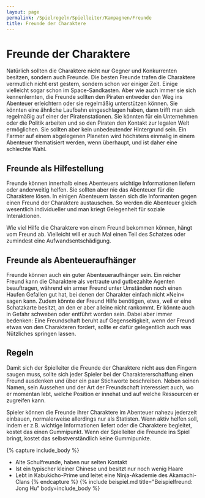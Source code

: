 ```yaml
---
layout: page
permalink: /Spielregeln/Spielleiter/Kampagnen/Freunde
title: Freunde der Charaktere
---
```


# Freunde der Charaktere

Natürlich sollten die Charaktere nicht nur Gegner und Konkurrenten besitzen, sondern auch Freunde. Die besten Freunde trafen die Charaktere vermutlich nicht erst gestern, sondern schon vor einiger Zeit. Einige vielleicht sogar schon im Space-Sandkasten. Aber wie auch immer sie sich kennenlernten, die Freunde sollten den Piraten entweder den Weg ins Abenteuer erleichtern oder sie regelmäßig unterstützen können. Sie könnten eine ähnliche Laufbahn eingeschlagen haben, dann trifft man sich regelmäßig auf einer der Piratenstationen. Sie könnten für ein Unternehmen oder die Politik arbeiten und so den Piraten den Kontakt zur legalen Welt ermöglichen. Sie sollten aber kein unbedeutender Hintergrund sein. Ein Farmer auf einem abgelegenen Planeten wird höchstens einmalig in einem Abenteuer thematisiert werden, wenn überhaupt, und ist daher eine schlechte Wahl.

## Freunde als Hilfestellung

Freunde können innerhalb eines Abenteuers wichtige Informationen liefern oder anderweitig helfen. Sie sollten aber nie das Abenteuer für die Charaktere lösen. In einigen Abenteuern lassen sich die Informanten gegen einen Freund der Charaktere austauschen. So werden die Abenteuer gleich wesentlich individueller und man kriegt Gelegenheit für soziale Interaktionen.

Wie viel Hilfe die Charaktere von einem Freund bekommen können, hängt vom Freund ab. Vielleicht will er auch Mal einen Teil des Schatzes oder zumindest eine Aufwandsentschädigung.

## Freunde als Abenteueraufhänger

Freunde können auch ein guter Abenteueraufhänger sein. Ein reicher Freund kann die Charaktere als vertraute und gutbezahlte Agenten beauftragen, während ein armer Freund unter Umständen noch einen Haufen Gefallen gut hat, bei denen der Charakter einfach nicht &raquo;Nein&laquo; sagen kann. Zudem könnte der Freund Hilfe benötigen, etwa, weil er eine Schatzkarte besitzt, an den er aber alleine nicht rankommt. Er könnte auch in Gefahr schweben oder entführt worden sein. Dabei aber immer bedenken: Eine Freundschaft beruht auf Gegenseitigkeit, wenn der Freund etwas von den Charakteren fordert, sollte er dafür gelegentlich auch was Nützliches springen lassen.

## Regeln

Damit sich der Spielleiter die Freunde der Charaktere nicht aus den Fingern saugen muss, sollte sich jeder Spieler bei der Charaktererschaffung einen Freund ausdenken und über ein paar Stichworte beschreiben. Neben seinen Namen, sein Aussehen und der Art der Freundschaft interessiert auch, wo er momentan lebt, welche Position er innehat und auf welche Ressourcen er zugreifen kann.

Spieler können die Freunde ihrer Charaktere im Abenteuer nahezu jederzeit einbauen, normalerweise allerdings nur als Statisten. Wenn aktiv helfen soll, indem er z.B. wichtige Informationen liefert oder die Charaktere begleitet, kostet das einen Gummipunkt. Wenn der Spielleiter die Freunde ins Spiel bringt, kostet das selbstverständlich keine Gummipunkte.

{% capture include_body %}
- Alte Schulfreunde, haben nur selten Kontakt
- Ist ein typischer kleiner Chinese und besitzt nur noch wenig Haare
- Lebt in Kabukicho-Prime und leitet eine Ninja-Akademie des Akamachi-Clans
{% endcapture %}
{% include beispiel.md title="Beispielfreund: Jong Hu" body=include_body %}
